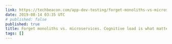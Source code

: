 ```yaml
---
link: https://techbeacon.com/app-dev-testing/forget-monoliths-vs-microservices-cognitive-load-what-matters
date: 2019-08-14 03:35 UTC
# published: false
published: true
title: Forget monoliths vs. microservices. Cognitive load is what matters. | TechBeacon
tags: []
---
```



